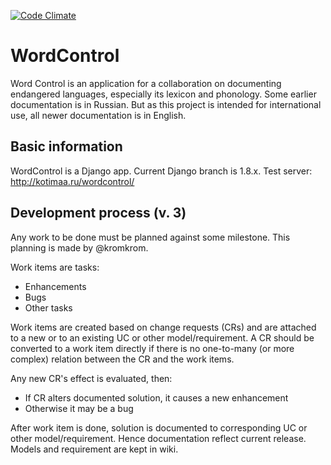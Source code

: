 [![Code Climate](https://codeclimate.com/github/kromkrom/wordcontrol/badges/gpa.svg)](https://codeclimate.com/github/kromkrom/wordcontrol)

WordControl
===========

Word Control is an application for a collaboration on documenting endangered languages, especially its lexicon and phonology.
Some earlier documentation is in Russian. But as this project is intended for international use, all newer documentation is in English.  

Basic information
-----------------
WordControl is a Django app. Current Django branch is 1.8.x.
Test server: http://kotimaa.ru/wordcontrol/

Development process (v. 3)
--------------------------
Any work to be done must be planned against some milestone. This planning is made by @kromkrom.

Work items are tasks:
* Enhancements
* Bugs
* Other tasks

Work items are created based on change requests (CRs) and are attached to a new or to an existing UC or other model/requirement.
A CR should be converted to a work item directly if there is no one-to-many (or more complex) relation between the CR and the work items.

Any new CR's effect is evaluated, then:
* If CR alters documented solution, it causes a new enhancement
* Otherwise it may be a bug

After work item is done, solution is documented to corresponding UC or other model/requirement.
Hence documentation reflect current release.
Models and requirement are kept in wiki.